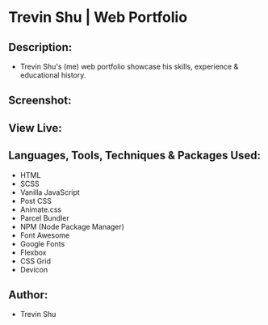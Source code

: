 # Trevin Shu | Web Portfolio

## Description:

- Trevin Shu's (me) web portfolio showcase his skills, experience & educational history.

## Screenshot:

## View Live:

## Languages, Tools, Techniques & Packages Used:

- HTML
- SCSS
- Vanilla JavaScript
- Post CSS
- Animate.css
- Parcel Bundler
- NPM (Node Package Manager)
- Font Awesome
- Google Fonts
- Flexbox
- CSS Grid
- Devicon

## Author:

- Trevin Shu
